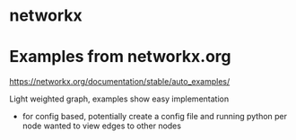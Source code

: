 # networkx

# Examples from networkx.org

https://networkx.org/documentation/stable/auto_examples/

Light weighted graph, examples show easy implementation

- for config based, potentially create a config file and running python per node wanted to view edges to other nodes
